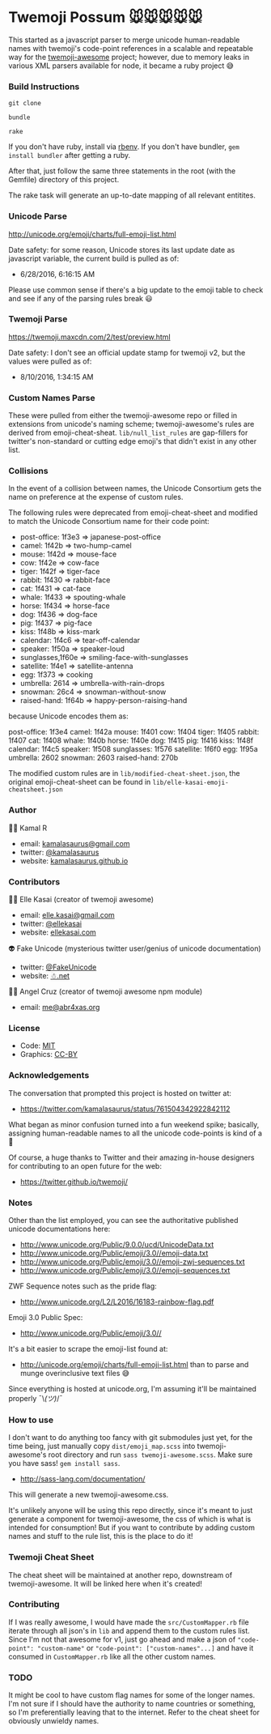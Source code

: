 # Twemoji Possum 🐭🐭🐭🐭🐭

This started as a javascript parser to merge unicode human-readable
names with twemoji's code-point references in a scalable and repeatable
way for the [twemoji-awesome](http://ellekasai.github.io/twemoji-awesome/) project; however, due to memory leaks in various XML parsers available for node, it became a ruby project 😅

### Build Instructions

`git clone`

`bundle`

`rake`

If you don't have ruby, install via [rbenv](https://github.com/rbenv/rbenv#homebrew-on-mac-os-x).
If you don't have bundler, `gem install bundler` after getting a ruby.

After that, just follow the same three statements in the root (with the
Gemfile) directory of this project.

The rake task will generate an up-to-date mapping of all relevant
entitites.

### Unicode Parse

http://unicode.org/emoji/charts/full-emoji-list.html

Date safety: for some reason, Unicode stores its last update date as
javascript variable, the current build is pulled as of:

- 6/28/2016, 6:16:15 AM

Please use common sense if there's a big update to the emoji table to
check and see if any of the parsing rules break 😃

### Twemoji Parse

https://twemoji.maxcdn.com/2/test/preview.html

Date safety: I don't see an official update stamp for twemoji v2, but
the values were pulled as of:

- 8/10/2016, 1:34:15 AM

### Custom Names Parse

These were pulled from either the twemoji-awesome repo or filled in extensions from
unicode's naming scheme; twemoji-awesome's rules are derived from
emoji-cheat-sheat.  `lib/null_list_rules` are gap-fillers for twitter's
non-standard or cutting edge emoji's that didn't exist in any other
list.

### Collisions

In the event of a collision between names, the Unicode Consortium gets
the name on preference at the expense of custom rules.

The following rules were deprecated from emoji-cheat-sheet and modified
to match the Unicode Consortium name for their code point:

- post-office: 1f3e3 => japanese-post-office
- camel: 1f42b => two-hump-camel
- mouse: 1f42d => mouse-face
- cow: 1f42e => cow-face
- tiger: 1f42f => tiger-face
- rabbit: 1f430 => rabbit-face
- cat: 1f431 => cat-face
- whale: 1f433 => spouting-whale
- horse: 1f434 => horse-face
- dog: 1f436 => dog-face
- pig: 1f437 => pig-face
- kiss: 1f48b => kiss-mark
- calendar: 1f4c6 => tear-off-calendar
- speaker: 1f50a => speaker-loud
- sunglasses,1f60e => smiling-face-with-sunglasses
- satellite: 1f4e1 => satellite-antenna
- egg: 1f373 => cooking
- umbrella: 2614 => umbrella-with-rain-drops
- snowman: 26c4 => snowman-without-snow
- raised-hand: 1f64b => happy-person-raising-hand


because Unicode encodes them as:

post-office: 1f3e4
camel: 1f42a
mouse: 1f401
cow: 1f404
tiger: 1f405
rabbit: 1f407
cat: 1f408
whale: 1f40b
horse: 1f40e
dog: 1f415
pig: 1f416
kiss: 1f48f
calendar: 1f4c5
speaker: 1f508
sunglasses: 1f576
satellite: 1f6f0
egg: 1f95a
umbrella: 2602
snowman: 2603
raised-hand: 270b

The modified custom rules are in `lib/modified-cheat-sheet.json`, the
original emoji-cheat-sheet can be found in
`lib/elle-kasai-emoji-cheatsheet.json`

### Author

👳🏾 Kamal R

- email: kamalasaurus@gmail.com
- twitter: [@kamalasaurus](https://twitter.com/kamalasaurus)
- website: [kamalasaurus.github.io](https://kamalasaurus.github.io)

### Contributors

👩🏻 Elle Kasai (creator of twemoji awesome)
- email: elle.kasai@gmail.com
- twitter: [@ellekasai](https://twitter.com/ellekasai)
- website: [ellekasai.com](http://ellekasai.com)

👽 Fake Unicode (mysterious twitter user/genius of unicode documentation)
- twitter: [@FakeUnicode](https://twitter.com/FakeUnicode)
- website: [☃.net](http://☃.net)

👨🏽 Angel Cruz (creator of twemoji awesome npm module)
- email: me@abr4xas.org

### License

- Code: [MIT](https://opensource.org/licenses/MIT)
- Graphics: [CC-BY](https://creativecommons.org/licenses/by/4.0/)

### Acknowledgements

The conversation that prompted this project is hosted on twitter at:
- https://twitter.com/kamalasaurus/status/761504342922842112

What began as minor confusion turned into a fun weekend spike; basically,
assigning human-readable names to all the unicode code-points is kind of
a 🐻

Of course, a huge thanks to Twitter and their amazing in-house designers
for contributing to an open future for the web:
- https://twitter.github.io/twemoji/

### Notes

Other than the list employed, you can see the authoritative published
unicode documentations here:

- http://www.unicode.org/Public/9.0.0/ucd/UnicodeData.txt
- http://www.unicode.org/Public/emoji/3.0//emoji-data.txt
- http://www.unicode.org/Public/emoji/3.0//emoji-zwj-sequences.txt
- http://www.unicode.org/Public/emoji/3.0//emoji-sequences.txt

ZWF Sequence notes such as the pride flag:
- http://www.unicode.org/L2/L2016/16183-rainbow-flag.pdf

Emoji 3.0 Public Spec:
- http://www.unicode.org/Public/emoji/3.0//

It's a bit easier to scrape the emoji-list found at:
- http://unicode.org/emoji/charts/full-emoji-list.html
than to parse and munge overinclusive text files 😅

Since everything is hosted at unicode.org, I'm assuming it'll be
maintained properly ¯\\_(ツ)_/¯

### How to use

I don't want to do anything too fancy with git submodules just yet, for
the time being, just manually copy `dist/emoji_map.scss` into
twemoji-awesome's root directory and run `sass twemoji-awesome.scss`.
Make sure you have sass!  `gem install sass`.
- http://sass-lang.com/documentation/

This will generate a new twemoji-awesome.css.

It's unlikely anyone will be using this repo directly, since it's meant
to just generate a component for twemoji-awesome, the css of which is
what is intended for consumption!  But if you want to contribute by
adding custom names and stuff to the rule list, this is the place to do
it!

### Twemoji Cheat Sheet

The cheat sheet will be maintained at another repo, downstream of
twemoji-awesome.  It will be linked here when it's created!

### Contributing

If I was really awesome, I would have made the `src/CustomMapper.rb`
file iterate through all json's in `lib` and append them to the custom
rules list.  Since I'm not that awesome for v1, just go ahead and make a
json of `"code-point": "custom-name"` or `"code-point": ["custom-names"...]` and have it consumed in `CustomMapper.rb` like all the other custom names.

### TODO

It might be cool to have custom flag names for some of the longer
names.  I'm not sure if I should have the authority to name countries
or something, so I'm preferentially leaving that to the internet.  Refer
to the cheat sheet for obviously unwieldy names.

